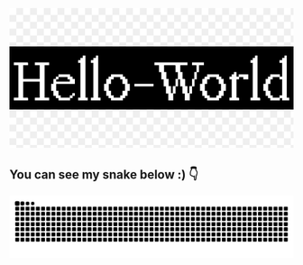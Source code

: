 <p align='center'>
   <img src='./gits/black-hello.png'/>
</p>

## You can see my snake below :)  :point_down: 

![snake](./gits/github-contribution-grid-snake.svg)

